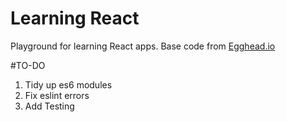 # Learning React
Playground for learning React apps. Base code from [Egghead.io](https://egghead.io/series/build-your-first-react-js-application)

#TO-DO
1. Tidy up es6 modules
2. Fix eslint errors
3. Add Testing
